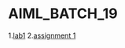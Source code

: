 # AIML_BATCH_19
1.[lab1](https://colab.research.google.com/drive/1GEtkPevNqSuNkukn7c7yLvBJ2EiTVdAS?authuser=1#scrollTo=V5lomQ8gEK4N)
2.[assignment 1](https://github.com/AnishankReddy/AIML_BATCH_19/blob/main/Assignment_1.ipynb)
